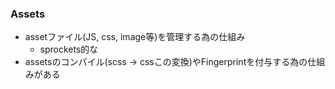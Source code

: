 ### Assets

* assetファイル(JS, css, image等)を管理する為の仕組み
  * sprockets的な
* assetsのコンパイル(scss -> cssこの変換)やFingerprintを付与する為の仕組みがある
